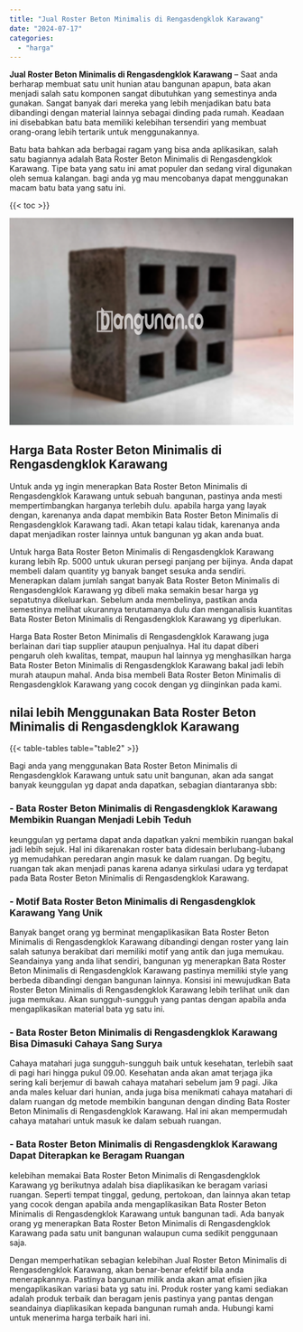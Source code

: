 ```yaml
---
title: "Jual Roster Beton Minimalis di Rengasdengklok Karawang"
date: "2024-07-17"
categories: 
  - "harga"
---
```


**Jual Roster Beton Minimalis di Rengasdengklok Karawang** – Saat anda berharap membuat satu unit hunian atau bangunan apapun, bata akan menjadi salah satu komponen sangat dibutuhkan yang semestinya anda gunakan. Sangat banyak dari mereka yang lebih menjadikan batu bata dibandingi dengan material lainnya sebagai dinding pada rumah. Keadaan ini disebabkan batu bata memiliki kelebihan tersendiri yang membuat orang-orang lebih tertarik untuk menggunakannya.

Batu bata bahkan ada berbagai ragam yang bisa anda aplikasikan, salah satu bagiannya adalah Bata Roster Beton Minimalis di Rengasdengklok Karawang. Tipe bata yang satu ini amat populer dan sedang viral digunakan oleh semua kalangan. bagi anda yg mau mencobanya dapat menggunakan macam batu bata yang satu ini.

{{< toc >}}

![Jual Roster Beton Minimalis di Rengasdengklok Karawang](/images/bata-roster-minimalis-18.png)

## Harga Bata Roster Beton Minimalis di Rengasdengklok Karawang

Untuk anda yg ingin menerapkan Bata Roster Beton Minimalis di Rengasdengklok Karawang untuk sebuah bangunan, pastinya anda mesti mempertimbangkan harganya terlebih dulu. apabila harga yang layak dengan, karenanya anda dapat membikin Bata Roster Beton Minimalis di Rengasdengklok Karawang tadi. Akan tetapi kalau tidak, karenanya anda dapat menjadikan roster lainnya untuk bangunan yg akan anda buat.

Untuk harga Bata Roster Beton Minimalis di Rengasdengklok Karawang kurang lebih Rp. 5000 untuk ukuran persegi panjang per bijinya. Anda dapat membeli dalam quantity yg banyak banget sesuka anda sendiri. Menerapkan dalam jumlah sangat banyak Bata Roster Beton Minimalis di Rengasdengklok Karawang yg dibeli maka semakin besar harga yg sepatutnya dikeluarkan. Sebelum anda membelinya, pastikan anda semestinya melihat ukurannya terutamanya dulu dan menganalisis kuantitas Bata Roster Beton Minimalis di Rengasdengklok Karawang yg diperlukan.

Harga Bata Roster Beton Minimalis di Rengasdengklok Karawang juga berlainan dari tiap supplier ataupun penjualnya. Hal itu dapat diberi pengaruh oleh kwalitas, tempat, maupun hal lainnya yg menghasilkan harga Bata Roster Beton Minimalis di Rengasdengklok Karawang bakal jadi lebih murah ataupun mahal. Anda bisa membeli Bata Roster Beton Minimalis di Rengasdengklok Karawang yang cocok dengan yg diinginkan pada kami.

## nilai lebih Menggunakan Bata Roster Beton Minimalis di Rengasdengklok Karawang

{{< table-tables table="table2" >}}

Bagi anda yang menggunakan Bata Roster Beton Minimalis di Rengasdengklok Karawang untuk satu unit bangunan, akan ada sangat banyak keunggulan yg dapat anda dapatkan, sebagian diantaranya sbb:

### \- Bata Roster Beton Minimalis di Rengasdengklok Karawang Membikin Ruangan Menjadi Lebih Teduh

keunggulan yg pertama dapat anda dapatkan yakni membikin ruangan bakal jadi lebih sejuk. Hal ini dikarenakan roster bata didesain berlubang-lubang yg memudahkan peredaran angin masuk ke dalam ruangan. Dg begitu, ruangan tak akan menjadi panas karena adanya sirkulasi udara yg terdapat pada Bata Roster Beton Minimalis di Rengasdengklok Karawang.

### \- Motif Bata Roster Beton Minimalis di Rengasdengklok Karawang Yang Unik

Banyak banget orang yg berminat mengaplikasikan Bata Roster Beton Minimalis di Rengasdengklok Karawang dibandingi dengan roster yang lain salah satunya berakibat dari memiliki motif yang antik dan juga memukau. Seandainya yang anda lihat sendiri, bangunan yg menerapkan Bata Roster Beton Minimalis di Rengasdengklok Karawang pastinya memiliki style yang berbeda dibandingi dengan bangunan lainnya. Konsisi ini mewujudkan Bata Roster Beton Minimalis di Rengasdengklok Karawang lebih terlihat unik dan juga memukau. Akan sungguh-sungguh yang pantas dengan apabila anda mengaplikasikan material bata yg satu ini.

### \- Bata Roster Beton Minimalis di Rengasdengklok Karawang Bisa Dimasuki Cahaya Sang Surya

Cahaya matahari juga sungguh-sungguh baik untuk kesehatan, terlebih saat di pagi hari hingga pukul 09.00. Kesehatan anda akan amat terjaga jika sering kali berjemur di bawah cahaya matahari sebelum jam 9 pagi. Jika anda males keluar dari hunian, anda juga bisa menikmati cahaya matahari di dalam ruangan dg metode membikin bangunan dengan dinding Bata Roster Beton Minimalis di Rengasdengklok Karawang. Hal ini akan mempermudah cahaya matahari untuk masuk ke dalam sebuah ruangan.

### \- Bata Roster Beton Minimalis di Rengasdengklok Karawang Dapat Diterapkan ke Beragam Ruangan

kelebihan memakai Bata Roster Beton Minimalis di Rengasdengklok Karawang yg berikutnya adalah bisa diaplikasikan ke beragam variasi ruangan. Seperti tempat tinggal, gedung, pertokoan, dan lainnya akan tetap yang cocok dengan apabila anda mengaplikasikan Bata Roster Beton Minimalis di Rengasdengklok Karawang untuk bangunan tadi. Ada banyak orang yg menerapkan Bata Roster Beton Minimalis di Rengasdengklok Karawang pada satu unit bangunan walaupun cuma sedikit penggunaan saja.

Dengan memperhatikan sebagian kelebihan Jual Roster Beton Minimalis di Rengasdengklok Karawang, akan benar-benar efektif bila anda menerapkannya. Pastinya bangunan milik anda akan amat efisien jika mengaplikasikan variasi bata yg satu ini. Produk roster yang kami sediakan adalah produk terbaik dan beragam jenis pastinya yang pantas dengan seandainya diaplikasikan kepada bangunan rumah anda. Hubungi kami untuk menerima harga terbaik hari ini.
